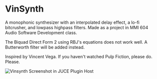 # VinSynth
A monophonic synthesizer with an interpolated delay effect, a lo-fi bitcrusher, and lowpass highpass filters.
Made as a project in MMI 604 Audio Software Development class.

The Biquad Direct Form 2 using RBJ's equations does not work well. A Butterworth filter will be added instead.

Inspired by Vincent Vega. If you haven't watched Pulp Fiction, please do. Please.

![Vinsynth Screenshot in JUCE Plugin Host](https://github.com/ashaydave/VinSynth/assets/112194962/1375a49c-1b91-4184-a4db-4cf7050827fe)
